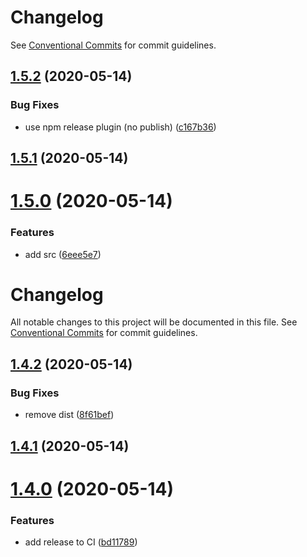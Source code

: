 # Changelog

See
[Conventional Commits](https://conventionalcommits.org) for commit guidelines.

## [1.5.2](https://github.com/ilyaulyanov/action-assign-random-reviewer/compare/v1.5.1...v1.5.2) (2020-05-14)


### Bug Fixes

* use npm release plugin (no publish) ([c167b36](https://github.com/ilyaulyanov/action-assign-random-reviewer/commit/c167b36ea996ce3a4da5439f044f3a1229306da4))

## [1.5.1](https://github.com/ilyaulyanov/action-assign-random-reviewer/compare/v1.5.0...v1.5.1) (2020-05-14)

# [1.5.0](https://github.com/ilyaulyanov/action-assign-random-reviewer/compare/v1.4.2...v1.5.0) (2020-05-14)


### Features

* add src ([6eee5e7](https://github.com/ilyaulyanov/action-assign-random-reviewer/commit/6eee5e7c75a10fdb3a8ba9a9a5dc423364cb52ae))

# Changelog

All notable changes to this project will be documented in this file. See
[Conventional Commits](https://conventionalcommits.org) for commit guidelines.

## [1.4.2](https://github.com/ilyaulyanov/action-assign-random-reviewer/compare/v1.4.1...v1.4.2) (2020-05-14)


### Bug Fixes

* remove dist ([8f61bef](https://github.com/ilyaulyanov/action-assign-random-reviewer/commit/8f61bef3184a08b039c93fbac13d6162eb2b00e7))

## [1.4.1](https://github.com/ilyaulyanov/action-assign-random-reviewer/compare/v1.4.0...v1.4.1) (2020-05-14)

# [1.4.0](https://github.com/ilyaulyanov/action-assign-random-reviewer/compare/v1.3.0...v1.4.0) (2020-05-14)


### Features

* add release to CI ([bd11789](https://github.com/ilyaulyanov/action-assign-random-reviewer/commit/bd117898d501b1fdb2a3bffc189484635ab94391))
